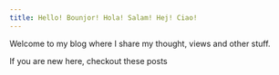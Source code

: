 ```yaml
---
title: Hello! Bounjor! Hola! Salam! Hej! Ciao!
---
```

Welcome to my blog where I share my thought, views and other stuff.

If you are new here, checkout these posts
